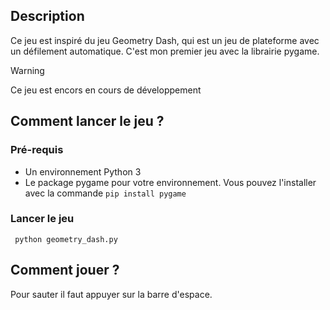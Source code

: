 ## Description
Ce jeu est inspiré du jeu Geometry Dash, qui est un jeu de plateforme avec un défilement automatique.
C'est mon premier jeu avec la librairie pygame.
> [!WARNING] 
> Ce jeu est encors en cours de développement

## Comment lancer le jeu ?
### Pré-requis
* Un environnement Python 3
* Le package pygame pour votre environnement. Vous pouvez l'installer avec la commande ```pip install pygame```

### Lancer le jeu
``` python geometry_dash.py```

## Comment jouer ?
Pour sauter il faut appuyer sur la barre d'espace.
